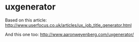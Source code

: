 # uxgenerator

Based on this article:
http://www.userfocus.co.uk/articles/ux_job_title_generator.html

And this one too:
http://www.aaronweyenberg.com/uxgenerator/
